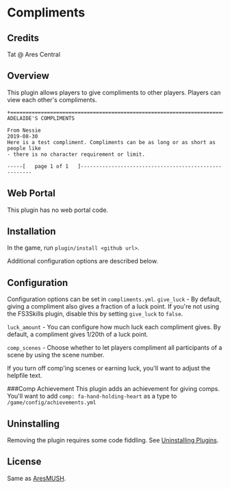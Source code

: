 # Compliments

## Credits

Tat @ Ares Central

## Overview

This plugin allows players to give compliments to other players. Players can view each other's compliments.

    +============================================================================+
    ADELAIDE'S COMPLIMENTS
    
    From Nessie                                                       2019-08-30
    Here is a test compliment. Compliments can be as long or as short as people like
    - there is no character requirement or limit.
    
    -----[   page 1 of 1   ]------------------------------------------------------

## Web Portal

This plugin has no web portal code.  

## Installation

In the game, run `plugin/install <github url>`.

Additional configuration options are described below.

## Configuration
Configuration options can be set in `compliments.yml`.
`give_luck` - By default, giving a compliment also gives a fraction of a luck point. If you're not using the FS3Skills plugin, disable this by setting `give_luck` to `false`.

`luck_amount` - You can configure how much luck each compliment gives. By default, a compliment gives 1/20th of a luck point.

`comp_scenes` - Choose whether to let players compliment all participants of a scene by using the scene number.

If you turn off comp'ing scenes or earning luck, you'll want to adjust the helpfile text.

###Comp Achievement
This plugin adds an achievement for giving comps. You'll want to add `comp: fa-hand-holding-heart` as a type to `/game/config/achievements.yml`

## Uninstalling

Removing the plugin requires some code fiddling.  See [Uninstalling Plugins](https://www.aresmush.com/tutorials/code/extras.html#uninstalling-plugins).

## License

Same as [AresMUSH](https://aresmush.com/license).